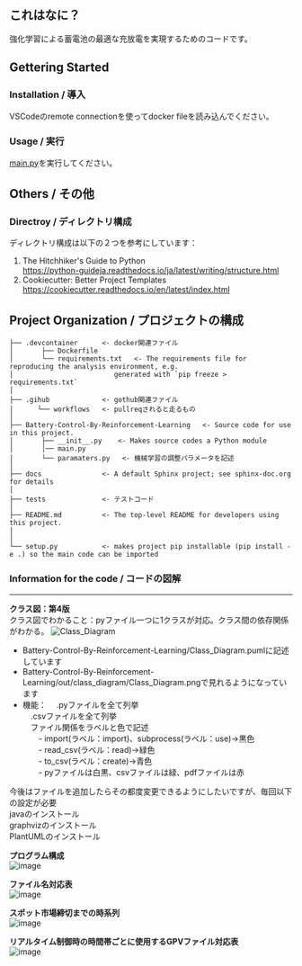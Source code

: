 ## これはなに？
強化学習による蓄電池の最適な充放電を実現するためのコードです。  

## Gettering Started
### Installation / 導入
VSCodeのremote connectionを使ってdocker fileを読み込んでください。  

### Usage / 実行
[main.py](/Battery-Control-By-Reinforcement-Learning/main.py)を実行してください。  

## Others / その他
### Directroy / ディレクトリ構成
ディレクトリ構成は以下の２つを参考にしています：
1. The Hitchhiker's Guide to Python    
https://python-guideja.readthedocs.io/ja/latest/writing/structure.html    
2. Cookiecutter: Better Project Templates  
https://cookiecutter.readthedocs.io/en/latest/index.html  


Project Organization / プロジェクトの構成  
------------  

    ├── .devcontainer      <- docker関連ファイル
    │       ├── Dockerfile
    │       └── requirements.txt   <- The requirements file for reproducing the analysis environment, e.g.
    │                         generated with `pip freeze > requirements.txt`
    │
    ├── .gihub             <- gothub関連ファイル
    │      └── workflows   <- pullreqされると走るもの
    │
    ├── Battery-Control-By-Reinforcement-Learning   <- Source code for use in this project.
    │       ├── __init__.py    <- Makes source codes a Python module
    │       │── main.py
    │       └── paramaters.py   <- 機械学習の調整パラメータを記述
    │
    ├── docs               <- A default Sphinx project; see sphinx-doc.org for details
    │
    ├── tests              <- テストコード
    │
    ├── README.md          <- The top-level README for developers using this project.
    │
    │
    └── setup.py           <- makes project pip installable (pip install -e .) so the main code can be imported
    

### Information for the code / コードの図解
------------  

**クラス図：第4版**  
クラス図でわかること：pyファイル一つに1クラスが対応。クラス間の依存関係がわかる。
![Class_Diagram](https://github.com/SmartGridLab/battery-control-by-reinforcement-learning/assets/43132698/a31ae2c7-c4e2-4a38-b5e8-99effb74261f)

- Battery-Control-By-Reinforcement-Learning/Class_Diagram.pumlに記述しています
- Battery-Control-By-Reinforcement-Learning/out/class_diagram/Class_Diagram.pngで見れるようになっています
- 機能：
　.pyファイルを全て列挙  
　.csvファイルを全て列挙  
　ファイル関係をラベルと色で記述  
　　- import(ラベル：import)、subprocess(ラベル：use)→黒色  
　　- read_csv(ラベル：read)→緑色  
　　- to_csv(ラベル：create)→青色  
　　- pyファイルは白黒、csvファイルは緑、pdfファイルは赤  

今後はファイルを追加したらその都度変更できるようにしたいですが、毎回以下の設定が必要      
 javaのインストール  
 graphvizのインストール  
 PlantUMLのインストール  

**プログラム構成**  
![image](https://github.com/Takuya510634/Battery-Control-by-Reinforcement-Learning-1/assets/105347514/d9158e4d-da82-469f-afc9-2c56ad89a311)

**ファイル名対応表**  
![image](https://github.com/Takuya510634/Battery-Control-by-Reinforcement-Learning-1/assets/105347514/973445c6-0a90-44ee-b8ce-6ee51c32daae)

**スポット市場締切までの時系列**  
![image](https://github.com/Takuya510634/Battery-Control-by-Reinforcement-Learning-1/assets/105347514/9c10e329-46ea-4e74-b875-e27ef819efff)

**リアルタイム制御時の時間帯ごとに使用するGPVファイル対応表**  
![image](https://github.com/Takuya510634/Battery-Control-by-Reinforcement-Learning-1/assets/105347514/19ef0bce-2628-477c-8490-72c2d2f1248d)




